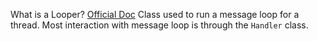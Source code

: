 What is a Looper?
[Official Doc](https://developer.android.com/reference/android/os/Looper)
Class used to run a message loop for a thread.
Most interaction with message loop is through the ```Handler``` class.